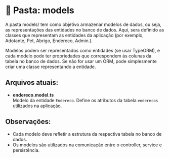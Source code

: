 
# 📂 Pasta: models

A pasta models/ tem como objetivo armazenar modelos de dados, ou seja, as representações das entidades no banco de dados. Aqui, sera definido as classes que representam as entidades da aplicação (por exemplo, Adotante, Pet, Abrigo, Endereco, Admin.).

Modelos podem ser representados como entidades (se usar TypeORM), e cada modelo pode ter propriedades que correspondem às colunas da tabela no banco de dados.
Se não for usar um ORM, pode simplesmente criar uma classe representando a entidade.

## Arquivos atuais:

- **endereco.model.ts**  
  Modelo da entidade `Endereco`. Define os atributos da tabela `enderecos` utilizados na aplicação.

## Observações:
- Cada modelo deve refletir a estrutura da respectiva tabela no banco de dados.
- Os modelos são utilizados na comunicação entre o controller, service e persistência.

